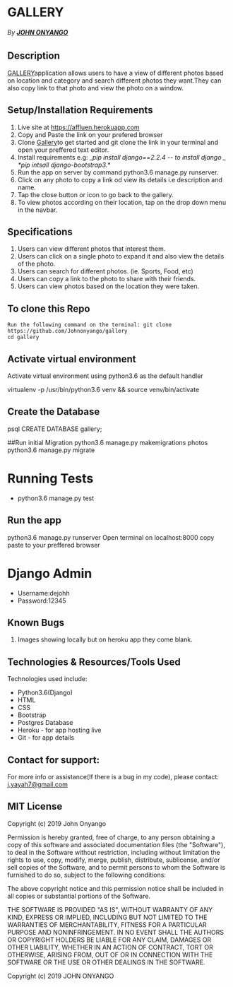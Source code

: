 # GALLERY
###### By **[JOHN ONYANGO](https://github.com/Johnonyango/gallery)**


## Description
[GALLERY](https://affluen.herokuapp.com/)application allows users to have a view of different photos based on location and category and search different photos they want.They can also copy link to that photo and view the photo on a window.


## Setup/Installation Requirements
1. Live site at https://affluen.herokuapp.com
2. Copy  and  Paste the link on your prefered browser
3. Clone [Gallery](https://github.com/Johnonyango/gallery)to get started and git clone the link in your terminal and open your preffered text editor.
4. Install requirements e.g:
_*pip install django==2.2.4 -- to install django _*
_*pip intsall django-bootstrap3._*
5. Run the app on server by command python3.6 manage.py runserver.
6. Click on any photo to copy a link od view its details i.e description and name.
7. Tap the close button or icon to go back to the gallery.
8. To view photos according on their location, tap on the drop down menu in the navbar.

## Specifications
1. Users can view different photos that interest  them.
2. Users can click on a single photo to expand it and also view the details of the photo.
3. Users can search for different photos. (ie. Sports, Food, etc)
4. Users can copy a link to the photo to share with their friends.
5. Users can view photos based on the location they were taken.

## To clone this Repo
    Run the following command on the terminal: git clone https://github.com/Johnonyango/gallery
    cd gallery

## Activate virtual environment
Activate virtual environment using python3.6 as the default handler

virtualenv -p /usr/bin/python3.6 venv && source venv/bin/activate

## Create the Database
psql
CREATE DATABASE gallery;

##Run initial Migration
python3.6 manage.py makemigrations photos
python3.6 manage.py migrate

# Running Tests
* python3.6 manage.py test

## Run the app
python3.6 manage.py runserver
Open terminal on localhost:8000
copy paste to your preffered browser

# Django Admin
* Username:dejohh
* Password:12345

## Known Bugs 
1. Images showing locally but on heroku app they come blank.

## Technologies & Resources/Tools Used
Technologies used include:
* Python3.6(Django) 
* HTML
* CSS
* Bootstrap
* Postgres Database
* Heroku - for app hosting live
* Git - for app details


## Contact for support:
For more info or assistance(If there is a bug in my code), please contact:
j.yayah7@gmail.com

## MIT License
Copyright (c) 2019 John Onyango

Permission is hereby granted, free of charge, to any person obtaining a copy of this software and associated documentation files (the "Software"), to deal in the Software without restriction, including without limitation the rights to use, copy, modify, merge, publish, distribute, sublicense, and/or sell copies of the Software, and to permit persons to whom the Software is furnished to do so, subject to the following conditions:

The above copyright notice and this permission notice shall be included in all copies or substantial portions of the Software.

THE SOFTWARE IS PROVIDED "AS IS", WITHOUT WARRANTY OF ANY KIND, EXPRESS OR IMPLIED, INCLUDING BUT NOT LIMITED TO THE WARRANTIES OF MERCHANTABILITY, FITNESS FOR A PARTICULAR PURPOSE AND NONINFRINGEMENT. IN NO EVENT SHALL THE AUTHORS OR COPYRIGHT HOLDERS BE LIABLE FOR ANY CLAIM, DAMAGES OR OTHER LIABILITY, WHETHER IN AN ACTION OF CONTRACT, TORT OR OTHERWISE, ARISING FROM, OUT OF OR IN CONNECTION WITH THE SOFTWARE OR THE USE OR OTHER DEALINGS IN THE SOFTWARE.

Copyright (c) 2019 JOHN ONYANGO
